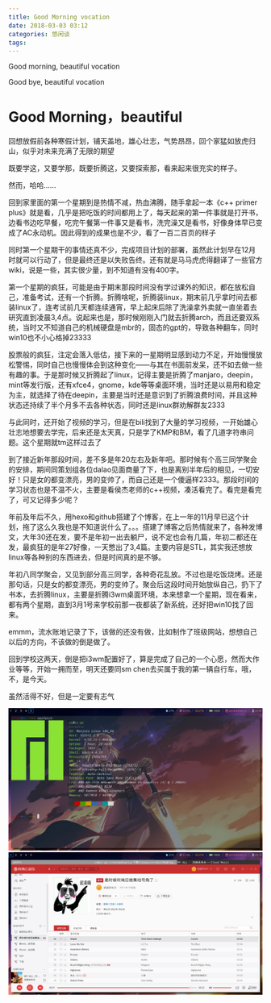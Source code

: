 ```yaml
---
title: Good Morning vocation
date: 2018-03-03 03:12
categories: 悠闲谈
tags:
---
```


Good morning, beautiful vocation

Good bye, beautiful vocation

# <!-- more -->

# Good Morning，beautiful

回想放假前各种寒假计划，铺天盖地，雄心壮志，气势昂昂，回个家猛如放虎归山，似乎对未来充满了无限的期望

既要学这，又要学那，既要折腾这，又要探索那，看来起来很充实的样子。

然而，哈哈......

回到家里面的第一个星期到是热情不减，热血沸腾，随手拿起一本《c++ primer plus》就是看，几乎是把吃饭的时间都用上了，每天起来的第一件事就是打开书，边看书边吃早餐，吃完午餐第一件事又是看书，洗完澡又是看书，好像身体早已变成了AC永动机。因此得到的成果也是不少，看了一百二百页的样子

同时第一个星期干的事情还真不少，完成项目计划的部署，虽然此计划早在12月时就可以行动了，但是最终还是以失败告终。还有就是马马虎虎得翻译了一些官方wiki，说是一些，其实很少量，到不知道有没有400字。

第一个星期的疯狂，可能是由于期末那段时间没有学过课外的知识，都在放松自己，准备考试，还有一个折腾。折腾啥呢，折腾装linux，期末前几乎拿时间去都装linux了，连考试前几天都连续通宵，早上起床后除了洗澡拿外卖就一直坐着去研究直到凌晨3,4点。说起来也是，那时候刚刚入门就去折腾arch，而且还要双系统，当时又不知道自己的机械硬盘是mbr的，固态的gpt的，导致各种翻车，同时win10也不小心格掉23333

股票般的疯狂，注定会落入低估，接下来的一星期明显感到动力不足，开始慢慢放松警惕，同时自己也慢慢体会到这种变化——与其在书面前发呆，还不如去做一些有趣的事。于是那时候又折腾起了linux，记得主要是折腾了manjaro，deepin，mint等发行版，还有xfce4，gnome，kde等等桌面环境，当时还是以易用和稳定为主，就选择了待在deepin，主要是当时还是意识到了折腾浪费时间，并且这种状态还持续了半个月多不去各种状态，同时还是linux群劝解群友2333

与此同时，还开始了视频的学习，但是在bili找到了大量的学习视频，一开始雄心壮志地想要去学完，后来还是太天真，只是学了KMP和BM，看了几道字符串问题。这个星期就tm这样过去了

到了接近新年那段时间，差不多是年20左右及新年吧。那时候有个高三同学聚会的安排，期间同策划组各位dalao见面商量了下，也是离别半年后的相见，一切安好！只是女的都变漂亮，男的变帅了，而自己还是一个傻逼样2333。那段时间的学习状态也是不温不火，主要是看侯杰老师的c++视频，凑活看完了。看完是看完了，可又记得多少呢？

年前及年后不久，用hexo和github搭建了个博客，在上一年的11月早已这个计划，拖了这么久我也是不知道说什么了。。。搭建了博客之后热情就来了，各种发博文，大年30还在发，要不是年初一出去躺尸，说不定也会有几篇，年初二都还在发，最疯狂的是年27好像，一天憋出了3,4篇。主要内容是STL，其实我还想放linux等各种别的东西进去，但是时间真的是不够。

年初八同学聚会，又见到部分高三同学，各种奇花乱放。不过也是吃饭烧烤。还是那句话，只是女的都变漂亮，男的变帅了。聚会后这段时间开始放纵自己，扔下了书本，去折腾linux，主要是折腾i3wm桌面环境，本来想拿一个星期，现在看来，都有两个星期，直到3月1号来学校前那一夜都装了新系统，还好把win10找了回来。

emmm，流水账地记录了下，该做的还没有做，比如制作了班级网站，想想自己以后的方向，不该做的倒是做了。

回到学校这两天，倒是把i3wm配置好了，算是完成了自己的一个心愿，然而大作业等等，开始一拥而至，明天还要同sm chen去买属于我的第一辆自行车，哦，不，是今天。

虽然活得不好，但是一定要有志气

<img src="https://raw.githubusercontent.com/GreenHatHG/blog_image/master/2018-03-03%2003-00-36%E5%B1%8F%E5%B9%95%E6%88%AA%E5%9B%BE.png">

<img src="https://raw.githubusercontent.com/GreenHatHG/blog_image/master/2018-03-03%2003-16-44%E5%B1%8F%E5%B9%95%E6%88%AA%E5%9B%BE.png">
